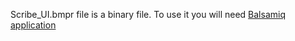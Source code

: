 
Scribe_UI.bmpr file is a binary file. To use it you will need [Balsamiq application](https://balsamiq.com/wireframes/)